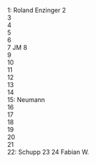 1: Roland Enzinger
2  
3  
4  
5  
6  
7  JM
8  
9  
10  
11  
12  
13  
14  
15: Neumann\
16  
17    
18  
19  
20  
21  
22: Schupp 
23
24 Fabian W.
